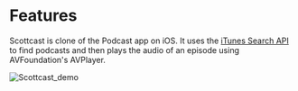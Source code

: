 # Features
Scottcast is clone of the Podcast app on iOS. It uses the [iTunes Search API](https://developer.apple.com/library/archive/documentation/AudioVideo/Conceptual/iTuneSearchAPI/index.html) to find podcasts and then plays the audio of an episode using AVFoundation's AVPlayer.

![Scottcast_demo](https://github.com/user-attachments/assets/022cfd41-eff6-49ca-acf3-ef599f8d5bc7)
